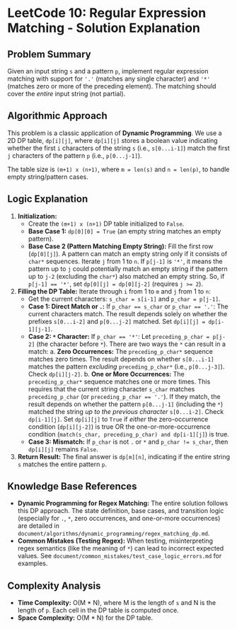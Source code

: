 # LeetCode 10: Regular Expression Matching - Solution Explanation

## Problem Summary

Given an input string `s` and a pattern `p`, implement regular expression matching with support for `'.'` (matches any single character) and `'*'` (matches zero or more of the preceding element). The matching should cover the *entire* input string (not partial).

## Algorithmic Approach

This problem is a classic application of **Dynamic Programming**. We use a 2D DP table, `dp[i][j]`, where `dp[i][j]` stores a boolean value indicating whether the first `i` characters of the string `s` (i.e., `s[0...i-1]`) match the first `j` characters of the pattern `p` (i.e., `p[0...j-1]`).

The table size is `(m+1) x (n+1)`, where `m = len(s)` and `n = len(p)`, to handle empty string/pattern cases.

## Logic Explanation

1.  **Initialization:**
    *   Create the `(m+1) x (n+1)` DP table initialized to `False`.
    *   **Base Case 1:** `dp[0][0] = True` (an empty string matches an empty pattern).
    *   **Base Case 2 (Pattern Matching Empty String):** Fill the first row (`dp[0][j]`). A pattern can match an empty string only if it consists of `char*` sequences. Iterate `j` from 1 to `n`. If `p[j-1]` is `'*'`, it means the pattern up to `j` could potentially match an empty string if the pattern up to `j-2` (excluding the `char*`) also matched an empty string. So, if `p[j-1] == '*'`, set `dp[0][j] = dp[0][j-2]` (requires `j >= 2`).
2.  **Filling the DP Table:** Iterate through `i` from 1 to `m` and `j` from 1 to `n`:
    *   Get the current characters: `s_char = s[i-1]` and `p_char = p[j-1]`.
    *   **Case 1: Direct Match or `.`:** If `p_char == s_char` or `p_char == '.'`:
        The current characters match. The result depends solely on whether the prefixes `s[0...i-2]` and `p[0...j-2]` matched. Set `dp[i][j] = dp[i-1][j-1]`.
    *   **Case 2: `*` Character:** If `p_char == '*'`:
        Let `preceding_p_char = p[j-2]` (the character before `*`).
        There are two ways the `*` can result in a match:
        a.  **Zero Occurrences:** The `preceding_p_char*` sequence matches zero times. The result depends on whether `s[0...i-1]` matches the pattern *excluding* `preceding_p_char*` (i.e., `p[0...j-3]`). Check `dp[i][j-2]`.
        b.  **One or More Occurrences:** The `preceding_p_char*` sequence matches one or more times. This requires that the current string character `s_char` matches `preceding_p_char` (or `preceding_p_char == '.'`). If they match, the result depends on whether the pattern `p[0...j-1]` (including the `*`) matched the string *up to the previous character* `s[0...i-2]`. Check `dp[i-1][j]`.
        Set `dp[i][j]` to `True` if *either* the zero-occurrence condition (`dp[i][j-2]`) is true OR the one-or-more-occurrence condition (`match(s_char, preceding_p_char) and dp[i-1][j]`) is true.
    *   **Case 3: Mismatch:** If `p_char` is not `.` or `*` and `p_char != s_char`, then `dp[i][j]` remains `False`.
3.  **Return Result:** The final answer is `dp[m][n]`, indicating if the entire string `s` matches the entire pattern `p`.

## Knowledge Base References

*   **Dynamic Programming for Regex Matching:** The entire solution follows this DP approach. The state definition, base cases, and transition logic (especially for `.`, `*`, zero occurrences, and one-or-more occurrences) are detailed in `document/algorithms/dynamic_programming/regex_matching_dp.md`.
*   **Common Mistakes (Testing Regex):** When testing, misinterpreting regex semantics (like the meaning of `*`) can lead to incorrect expected values. See `document/common_mistakes/test_case_logic_errors.md` for examples.

## Complexity Analysis

*   **Time Complexity:** O(M * N), where M is the length of `s` and N is the length of `p`. Each cell in the DP table is computed once.
*   **Space Complexity:** O(M * N) for the DP table. 